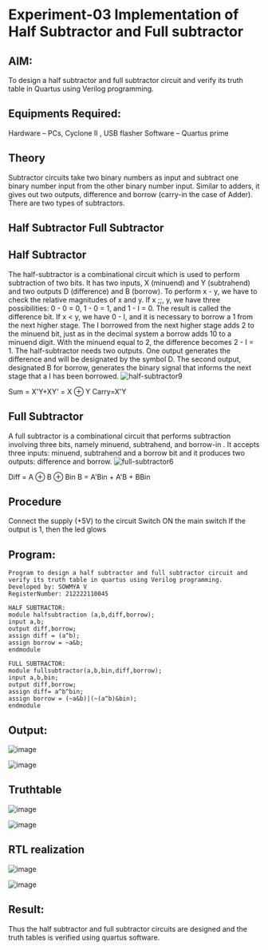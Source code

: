 # Experiment-03 Implementation of Half Subtractor and Full subtractor

## AIM:
To design a half subtractor and full subtractor circuit and verify its truth table in Quartus using Verilog programming.

## Equipments Required:
Hardware – PCs, Cyclone II , USB flasher
Software – Quartus prime

## Theory
Subtractor circuits take two binary numbers as input and subtract one binary number input from the other binary number input. Similar to adders, it gives out two outputs, difference and borrow (carry-in the case of Adder). There are two types of subtractors.

## Half Subtractor Full Subtractor
## Half Subtractor
The half-subtractor is a combinational circuit which is used to perform subtraction of two bits. It has two inputs, X (minuend) and Y (subtrahend) and two outputs D (difference) and B (borrow). To perform x - y, we have to check the relative magnitudes of x and y. If x ;;, y, we have three possibilities: 0 - 0 = 0, 1 - 0 = 1, and 1 - I = 0. The result is called the difference bit. If x < y, we have 0 - I, and it is necessary to borrow a 1 from the next higher stage. The I borrowed from the next higher stage adds 2 to the minuend bit, just as in the decimal system a borrow adds 10 to a minuend digit. With the minuend equal to 2, the difference becomes 2 - I = 1. The half-subtractor needs two outputs. One output generates the difference and will be designated by the symbol D. The second output, designated B for borrow, generates the binary signal that informs the next stage that a I has been borrowed.
![half-subtractor9](https://user-images.githubusercontent.com/36288975/166112538-58c3bc7c-ee5d-4e6a-ac8d-8e8328efe27a.png)


Sum = X'Y+XY' = X ⊕ Y
Carry=X'Y

## Full Subtractor
A full subtractor is a combinational circuit that performs subtraction involving three bits, namely minuend, subtrahend, and borrow-in . It accepts three inputs: minuend, subtrahend and a borrow bit and it produces two outputs: difference and borrow. 
![full-subtractor6](https://user-images.githubusercontent.com/36288975/166112541-24c68359-3de8-4674-ae22-8272ffc385ed.png)


Diff = A ⊕ B ⊕ Bin B = A'Bin + A'B + BBin

## Procedure
Connect the supply (+5V) to the circuit Switch ON the main switch If the output is 1, then the led glows

## Program:
```
Program to design a half subtractor and full subtractor circuit and verify its truth table in quartus using Verilog programming.
Developed by: SOWMYA V
RegisterNumber: 212222110045

HALF SUBTRACTOR:
module halfsubtraction (a,b,diff,borrow);
input a,b;
output diff,borrow;
assign diff = (a^b);
assign borrow = ~a&b;
endmodule

FULL SUBTRACTOR:
module fullsubtractor(a,b,bin,diff,borrow);
input a,b,bin;
output diff,borrow;
assign diff= a^b^bin;
assign borrow = (~a&b)|(~(a^b)&bin);
endmodule

```
## Output:
![image](https://github.com/SowmyaVisvanathan/Experiment--03-Half-Subtractor-and-Full-subtractor/assets/119475775/b86b0277-3edc-4602-a833-c0901e081111)

![image](https://github.com/SowmyaVisvanathan/Experiment--03-Half-Subtractor-and-Full-subtractor/assets/119475775/f544fe5e-ffa8-45f9-8a91-83910029e28c)

## Truthtable
![image](https://github.com/SowmyaVisvanathan/Experiment--03-Half-Subtractor-and-Full-subtractor/assets/119475775/9bb9002d-18bf-40a8-8a96-69bec35e4aa4)

![image](https://github.com/SowmyaVisvanathan/Experiment--03-Half-Subtractor-and-Full-subtractor/assets/119475775/a8382574-34b2-44ca-90e6-a4f88001ca39)


##  RTL realization
![image](https://github.com/SowmyaVisvanathan/Experiment--03-Half-Subtractor-and-Full-subtractor/assets/119475775/e914821a-7eb7-4db6-8ff0-a56ea0d98a51)

![image](https://github.com/SowmyaVisvanathan/Experiment--03-Half-Subtractor-and-Full-subtractor/assets/119475775/d220f9c6-39ff-44fe-9e8d-71ca1a94bd59)


## Result:
Thus the half subtractor and full subtractor circuits are designed and the truth tables is verified using quartus software.

